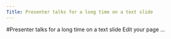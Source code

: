 ```yaml
---
Title: Presenter talks for a long time on a text slide
---
```

#Presenter talks for a long time on a text slide
Edit your page ...
